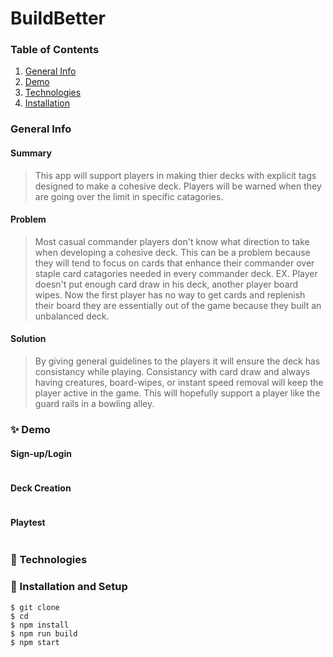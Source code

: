 # BuildBetter
### Table of Contents
1. [General Info](#-General-Info)
2. [Demo](#-Demo)
3. [Technologies](#-Technologies)
4. [Installation](#-Installation)


### General Info
#### Summary
  > This app will support players in making thier decks with explicit tags designed to make a cohesive deck. Players will be warned when they are going over the limit in specific catagories. 

#### Problem
  > Most casual commander players don't know what direction to take when developing a cohesive deck. This can be a problem because they will tend to focus on cards that enhance their commander over staple card catagories needed in every commander deck. EX. Player doesn't put enough card draw in his deck, another player board wipes. Now the first player has no way to get cards and replenish their board they are essentially out of the game because they built an unbalanced deck.
  
#### Solution
  > By giving general guidelines to the players it will ensure the deck has consistancy while playing. Consistancy with card draw and always having creatures, board-wipes, or instant speed removal will keep the player active in the game. This will hopefully support a player like the guard rails in a bowling alley.

### ✨ Demo
#### Sign-up/Login
![]()

#### Deck Creation
![]()

#### Playtest
![]()

### 🧪 Technologies


### 🚀 Installation and Setup
```
$ git clone 
$ cd 
$ npm install
$ npm run build
$ npm start
```
<!-- Set up a config.js with the following: 

* TOKEN (from GitHub): 

Set up a config.js with the following: 

* TOKEN (from GitHub):  -->
